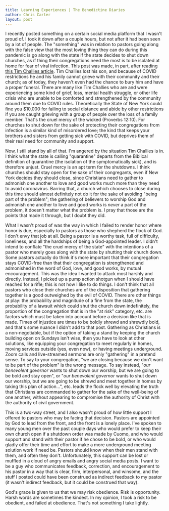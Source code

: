 ```yaml
---
title: Learning Experiences | The Benedictine Diaries
author: Chris Carter
layout: post
---
```


I recently posted something on a certain social media platform that I wasn't proud of. I took it down after a couple hours, but not after it had been seen by a lot of people. The "something" was in relation to pastors going along with the false view that the most loving thing they can do during this pandemic is go along with the state if the state decides to shut down churches, as if thing their congregations need the most is to be isolated at home for fear of viral infection. This post was made, in part, after reading [this Tim Challies article](https://www.challies.com/articles/the-cruelty-of-quarantine-a-lament/). Tim Challies lost his son, and because of COVID restrictions he and his family cannot grieve with their community and their church; as of today, they haven't even had the chance to bury him and have a proper funeral. There are many like Tim Challies who are and were experiencing some kind of grief, loss, mental health struggle, or other life crisis who are unable to be comforted and strengthened by the community around them due to COVID rules. Theoretically the State of New York could fine you $10,000 for failing to social distance and abide by other restrictions if you are caught grieving with a group of people over the loss of a family member. That's the cruel mercy of the wicked (Proverbs 12:10). For churches to shut down for the sake of protecting their congregations from infection is a similar kind of misordered love; the kind that keeps your brothers and sisters from getting sick with COVID, but deprives them of their real need for community and support.

Now, I still stand by all of that. I'm angered by the situation Tim Challies is in. I think what the state is calling "quarantine" departs from the Biblical definition of quarantine (the isolation of the symptomatically sick), and is therefore unjust. Cruel mercy is an apt term for the shutdowns. I think churches should stay open for the sake of their congregants, even if New York decides they should close, since Christians need to gather to admonish one another to love and good works much more than they need to avoid coronavirus. Barring that, a church which chooses to close during this time should almost definitely not do it for the sake of avoiding "being part of the problem"; the gathering of believers to worship God and admonish one another to love and good works is _never_ a part of the problem, it doesn't matter what the problem is. I pray that those are the points that made it through, but I doubt they did.

What I wasn't proud of was the way in which I failed to render honor where honor is due, especially to pastors as those who shepherd the flock of God. I don't envy that job at all. Being a pastor is a worthy task, full of difficulty, loneliness, and all the hardships of being a God-appointed leader. I didn't intend to conflate "the cruel mercy of the state" with the intentions of a pastor who merely goes along with the state by shutting their church down. Some pastors actually do think it's more important that their congregation stays COVID-free than that their congregation is strengthened and admonished in the word of God, love, and good works, by mutual encouragement. This was the idea I wanted to attack most harshly and directly. Instead, I picked up a pump action shotgun when I should have reached for a rifle; this is not how I like to do things. I don't think that all pastors who close their churches are of the disposition that gathering together is a good outweighed by the evil of COVID. There are other things at play: the probability and magnitude of a fine from the state, the probability of a lawsuit which could shut the church down indefinitely, the proportion of the congregation that is in the "at risk" category, etc. are factors which must be taken into account before a decision like that is made. Times of injustice are times to be boldly shrewd and shrewdly bold, and that's some nuance I didn't add to that post. Gathering as Christians is a non-negotiable, but if the option of taking a stand by keeping the church building open on Sundays isn't wise, then you have to look at other solutions, like equipping your congregation to meet regularly in homes, moving services outside (yes, even now), or having meetings underground. Zoom calls and live-streamed sermons are only "gathering" in a pretend sense. To say to your congregation, "we are closing because we don't want to be part of the problem" is the wrong message. To say instead, "_our benevolent governor_ wants to shut down our worship, but we are going to be bold and stay open", or "_our benevolent governor_ wants to shut down our worship, but we are going to be shrewd and meet together in homes by taking this plan of action...", etc. leads the flock well by elevating the truth that Christians are commanded to gather for the sake of the well-being of one another, without appearing to compromise the authority of Christ with the authority of civil government.

This is a two-way street, and I also wasn't proud of how little support I offered to pastors who may be facing that decision. Pastors are appointed by God to lead from the front, and the front is a lonely place. I've spoken to many young men over the past couple days who would prefer to keep their own church open if a shutdown order was made by Cuomo, and who would support and stand with their pastor if he chose to be bold, or who would gladly offer their time and effort to make a more underground meeting solution work if need be. Pastors should know when their men stand with them, and often they don't. Unfortunately, this support can be lost or muffled in a cloud of angry emails and angry social media posts. I want to be a guy who communicates feedback, correction, and encouragement to his pastor in a way that is clear, firm, interpersonal, and winsome, and the stuff I posted could have been construed as indirect feedback to my pastor (it wasn't indirect feedback, but it could be construed that way).

God's grace is given to us that we may risk obedience. Risk is opportunity. Harsh words are sometimes the kindest. In my opinion, I took a risk to be obedient, and failed at obedience. That's not something I take lightly. 
